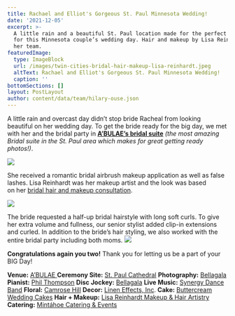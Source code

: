 ```yaml
---
title: Rachael and Elliot's Gorgeous St. Paul Minnesota Wedding!
date: '2021-12-05'
excerpt: >-
  A little rain and a beautiful St. Paul location made for the perfect backdrop
  for this Minnesota couple’s wedding day. Hair and makeup by Lisa Reinhardt and
  her team.
featuredImage:
  type: ImageBlock
  url: /images/twin-cities-bridal-hair-makeup-lisa-reinhardt.jpeg
  altText: Rachael and Elliot's Gorgeous St. Paul Minnesota Wedding!
  caption: ''
bottomSections: []
layout: PostLayout
author: content/data/team/hilary-ouse.json
---
```

A little rain and overcast day didn’t stop bride Racheal from looking beautiful on her wedding day. To get the bride ready for the big day, we met with her and the bridal party in [**A’BULAE’s bridal suite**](http://www.abulae.com/grooms-room/) *(the most amazing Bridal suite in the St. Paul area which makes for great getting ready photos!)*.

![](/images/btwin-cities-bridal-makeup-683x1024.jpeg)

She received a romantic bridal airbrush makeup application as well as false lashes. Lisa Reinhardt was her makeup artist and the look was based on her [bridal hair and makeup consultation](https://www.twincitiesmakeup.com/bridal-makeup-and-hair-styling/).

![](/images/twin-cities-makeup-artist-lisa-reinhardt-683x1024.jpeg)

The bride requested a half-up bridal hairstyle with long soft curls. To give her extra volume and fullness, our senior stylist added clip-in extensions and curled. In addition to the bride’s hair styling, we also worked with the entire bridal party including both moms.
![](/images/twin-cities-bridal-hair-makeup-lisa-reinhardt.jpeg)

**Congratulations again you two!** Thank you for letting us be a part of your BIG Day!

**Venue:** [A’BULAE
](http://www.abulae.com/)**Ceremony Site:** [St. Paul Cathedral](https://www.cathedralsaintpaul.org/)
**Photography:** [Bellagala](http://www.bellagala.com/)
**Pianist:** [Phil Thompson](http://www.philthompson.com/)
**Disc Jockey:** [Bellagala](http://www.bellagala.com/minneapolis-wedding-dj/)
**Live Music:** [Synergy Dance Band](http://www.synergy-dwmusic.com/)
**Floral:** [Camrose Hill](http://camrosehillflowers.com/)
**Decor:** [Linen Effects, Inc](http://www.lineneffects.com/index.cfm).
**Cake:** [Buttercream Wedding Cakes](https://buttercream.info/)
**Hair + Makeup:** [Lisa Reinhardt Makeup & Hair Artistry](https://www.twincitiesmakeup.com/bridal-makeup-and-hair-styling/)
**Catering:** [Mintáhoe Catering & Events](http://www.mintahoe.com/)
